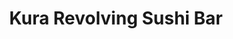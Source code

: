 ---
layout: place
title: "Kura Revolving Sushi Bar"
permalink: /district-of-columbia/washington/kura-revolving-sushi-bar.html
stateAbbr: DC
stateName: District of Columbia
cityName: Washington
place_id: ChIJXRZ61Oi3t4kROXt9nd0Uo2w
photos:
  - name: >-
      places/ChIJXRZ61Oi3t4kROXt9nd0Uo2w/photos/AeeoHcKCS9yPUoT6-t3TNpbI_-a9mB8MOGpfdb0SVvWpUQrGxYcFwSETuoSHF4hLG7kit1Dw5KVQYhLPlzIRJJOhktH7jujwgKiUr5qO8LdMFaAcURGFGN1EUIJGhh2MksSOvTa5qc6MM0c3pjARlfCmtqNzJFvysc9IqN32kFmO03kVUM-LjKCtVkcNYBxYHXoauUlZ7JAXZMxhxcP-pDcKdqpGbMvuynw7iAzn3dAnJ4DTz3jwD4JArzJGL8rg3azXzeeTHJkA1e9e_xiWUErLa5jOrN1k36UEAqBsPZB0dTBl6Q
    widthPx: 1000
    heightPx: 667
    authorAttributions:
      - displayName: Kura Revolving Sushi Bar
        uri: https://maps.google.com/maps/contrib/111266706062573201057
        photoUri: >-
          https://lh3.googleusercontent.com/a-/ALV-UjVUmzoezQX4GX8xUpyu_u5MEgzeiDtGdfhtjtzu5vBbZHsnEmFy=s100-p-k-no-mo
    flagContentUri: >-
      https://www.google.com/local/imagery/report/?cb_client=maps_api_places.places_api&image_key=!1e10!2sAF1QipPLGkXrWJbdUPNxQTFrpvPXwCXX-mfHyAuZUF5v&hl=en-US
    googleMapsUri: >-
      https://www.google.com/maps/place//data=!3m4!1e2!3m2!1sAF1QipPLGkXrWJbdUPNxQTFrpvPXwCXX-mfHyAuZUF5v!2e10!4m2!3m1!1s0x89b7b7e8d47a165d:0x6ca314dd9d7d7b39
  - name: >-
      places/ChIJXRZ61Oi3t4kROXt9nd0Uo2w/photos/AeeoHcJ32Zgo8BvOxVfc2MeK_EdyJCgkuZaIc9y4UvzlxgCGs7Q7j_LAkfeL9-xwKVGVlERKRxXTgrTU1Y3pCaoKPydGqsF6gx9qSCHvLZSf1Yy_HMLVU090ZQ4UAQ9eW2yI0ZVpzPUbXz7eW8zPjfbNFz9kK_CZrTkR0_x0vurUff9IdKHz3kDyY-HTQcR68RT885mf4OETWhf0hLZMC-gX-EZiO5TtPGzBObXF8OrwgxGdUPofqnBe-t6ZSmtXck6fb81F5bFQ6sfLM2pk3nVP63vOg7pLlsA-YRhvQKRrAOiQJA
    widthPx: 1920
    heightPx: 1080
    authorAttributions:
      - displayName: Kura Revolving Sushi Bar
        uri: https://maps.google.com/maps/contrib/111266706062573201057
        photoUri: >-
          https://lh3.googleusercontent.com/a-/ALV-UjVUmzoezQX4GX8xUpyu_u5MEgzeiDtGdfhtjtzu5vBbZHsnEmFy=s100-p-k-no-mo
    flagContentUri: >-
      https://www.google.com/local/imagery/report/?cb_client=maps_api_places.places_api&image_key=!1e10!2sAF1QipNcL6fFGdyiKV8YM5dRVXMCV34NLWBMhSpc3C8G&hl=en-US
    googleMapsUri: >-
      https://www.google.com/maps/place//data=!3m4!1e2!3m2!1sAF1QipNcL6fFGdyiKV8YM5dRVXMCV34NLWBMhSpc3C8G!2e10!4m2!3m1!1s0x89b7b7e8d47a165d:0x6ca314dd9d7d7b39
  - name: >-
      places/ChIJXRZ61Oi3t4kROXt9nd0Uo2w/photos/AeeoHcJSVzzqgiP7-jUPoap28y3kWtS4JRuocjHspBpAEG9yT7j8_5enuYe9lk7h81Ge47CQaYqf-LIhJRFKFNchLevSc70Jw41_rLCJbcpa5EVb_Z--BtUVMYWKxtUl8elWxWy8t2UeM6jFlFMKoQUFaOP9bY4J9sbE9GvnUSf2vUpG8JjhJ5ROELwgMAVLHVBavCfzecnf859R7taL0lsFRZvc2P_cWcWjA447_8eBsyB2J-JU-TRmM0dki9mgULQ9ZVKwrPiQprhuhKhd5oQpFz_vnOhS9TH0j9vnQG54DfQJ8YcrNdI0PxegU111EZpaZ0jXFq0BLfxW4JljDZi9PA4fg90tR1j5H6HRh4iGOZEAP7AQpmCVn8mMw8GEH6ONArWK_dEH4DDq6Bb-uri3gsv1BWvfyXFnx1UZXrKvRdHqvg
    widthPx: 4032
    heightPx: 1908
    authorAttributions:
      - displayName: Kevin Brice
        uri: https://maps.google.com/maps/contrib/117029979759750156660
        photoUri: >-
          https://lh3.googleusercontent.com/a-/ALV-UjV70MzHFsUNCXWOYZZIzHSOpXUh-zZJwlJsmA9gbfRKKOXdK7Q=s100-p-k-no-mo
    flagContentUri: >-
      https://www.google.com/local/imagery/report/?cb_client=maps_api_places.places_api&image_key=!1e10!2sCIHM0ogKEICAgMDw5IuyGA&hl=en-US
    googleMapsUri: >-
      https://www.google.com/maps/place//data=!3m4!1e2!3m2!1sCIHM0ogKEICAgMDw5IuyGA!2e10!4m2!3m1!1s0x89b7b7e8d47a165d:0x6ca314dd9d7d7b39
  - name: >-
      places/ChIJXRZ61Oi3t4kROXt9nd0Uo2w/photos/AeeoHcLiuej_hYfgo-xSPV56xEl--A5SkXiy91UD8zNAlGVkwERmwV_QwSrk8NeQaTgSEHRlAFCpaOQl8FazH5JuP-87Z3PUlXrBxaVAD-jyLysmzkf_TCZeWdC_OgEgFS2JZnAQMyUlQYafG-b5BEGABbj4k7LairOvG3QlSULb3Mu5f0j48fXqE_sKUZQpzaJNtBsjbKpDWWQNJK2kHyXfx0l1wWZBbsAf86LegRzqlNGbTTT0oyu2kuxYniSmvLB8fk4aeh-VwEBT2FwYR-BjQC8rE53BMcfbch1Ib-d1OzKTeIiJhLqFrU8-uB9cjKiTF8zSHKZYIfFPEXKh9WM3hKlbSj7Rvtxedtca5q_6RDirDPiNRJ-wtkBVCZCPZKJQmLi2OsCRcCM4DFg_cj4vVBnAWOZUrsgyDHSsTOwhdwC_RrKs
    widthPx: 4032
    heightPx: 3024
    authorAttributions:
      - displayName: Alberto Caeiro
        uri: https://maps.google.com/maps/contrib/106555752284197426819
        photoUri: >-
          https://lh3.googleusercontent.com/a-/ALV-UjVEYvDEhkkm5iA67de9h-Mq0NqU64Y0lr3BKhnNA2HgNoN6iD7B=s100-p-k-no-mo
    flagContentUri: >-
      https://www.google.com/local/imagery/report/?cb_client=maps_api_places.places_api&image_key=!1e10!2sCIHM0ogKEICAgIC5leqgywE&hl=en-US
    googleMapsUri: >-
      https://www.google.com/maps/place//data=!3m4!1e2!3m2!1sCIHM0ogKEICAgIC5leqgywE!2e10!4m2!3m1!1s0x89b7b7e8d47a165d:0x6ca314dd9d7d7b39
  - name: >-
      places/ChIJXRZ61Oi3t4kROXt9nd0Uo2w/photos/AeeoHcKmJV3TaCNSZfMWGb-T__CT3THdXMINHWevxhc2BUzcahZQe4k0-LwEVfbqmA01Q-TtzP3gQ2hfrwCAW_NfjJRcJOk-ERuESVylxB6fAlLDSNvFEtg_JjnbjYB3fzH8wtEP22aX4KoFTUsb_ga3cq4ZeDsLF7gt-i2T9N8dUA2FJS3POi9QIXWc1fhOZGk7QN4TxaVLZyYM4qaDYAceKeQmaniKlyJyBiq3k3ZJIW6O_hVWrxXspBF5OmDaBZYUTUk9tOXnnCPAAjxjwqlXbh2pq1eFHuJgPjXXk_kVZO-EVpyv7fGWdNDkf7a5xUfTIukDaRqpNz3OWjvORywbptCCUeu-1L_sW5D4kIGd0WqKZk6H8PQdqETmL5ioJ3JkAmMQZXYNXqEW90pI5-9opnZBgVNbR9nA7zpOOsgrjEw
    widthPx: 4096
    heightPx: 3072
    authorAttributions:
      - displayName: Chad Baynar
        uri: https://maps.google.com/maps/contrib/113204122266559830895
        photoUri: >-
          https://lh3.googleusercontent.com/a-/ALV-UjUYCH8m_PG3JvSzDTRRc7ps0M6g5h1GgxG4aWt_suqgrAQUkSysXw=s100-p-k-no-mo
    flagContentUri: >-
      https://www.google.com/local/imagery/report/?cb_client=maps_api_places.places_api&image_key=!1e10!2sCIHM0ogKEICAgMCI6I2oJg&hl=en-US
    googleMapsUri: >-
      https://www.google.com/maps/place//data=!3m4!1e2!3m2!1sCIHM0ogKEICAgMCI6I2oJg!2e10!4m2!3m1!1s0x89b7b7e8d47a165d:0x6ca314dd9d7d7b39
  - name: >-
      places/ChIJXRZ61Oi3t4kROXt9nd0Uo2w/photos/AeeoHcJ1ZUA7xaTdjz8Td53Z2v-BjwhLh6_S8KvleXi0DmSzznCKv9OFagXlXwlsjImkAJdHqj_GJTwunQVFMFrO5VIIs8TtogQNdRqoZB6QSpmEALQOU_nZew7-WoBef153jYIKrvO_jFopnQDCfANXU9OTC2Wz3IjcvS6KWLCVW_OiesotL50kOsTI50iRJFafotDrMvQQ6kts08uomMob2sWHepbd98pnkNyxpk01lkBFEqcyxcbENcTDAYChG-ntLLUKSELTX6T2WGk3heiO8YeINXDVVm9RhwiScosn_wW-obICg1gki7vCydOXkQ-IUeJkCmo3GhHpnbuOk93tf3jKaTO0Ff0TSWSElYZ3ZlKpMiBSQJ1PQIEFDTd2CVnM6HepmOPfqfbBzKgTyASzIXMwehxg4pVutv7PowGT2YreTg
    widthPx: 4800
    heightPx: 3600
    authorAttributions:
      - displayName: LY Mai
        uri: https://maps.google.com/maps/contrib/107964825432043983983
        photoUri: >-
          https://lh3.googleusercontent.com/a/ACg8ocIh7t5Of7tcPZR27LhT7GZ8Ikx5qEQFOJ8mWlpOeHyXl0M3Dg=s100-p-k-no-mo
    flagContentUri: >-
      https://www.google.com/local/imagery/report/?cb_client=maps_api_places.places_api&image_key=!1e10!2sCIHM0ogKEICAgID7u6XXRg&hl=en-US
    googleMapsUri: >-
      https://www.google.com/maps/place//data=!3m4!1e2!3m2!1sCIHM0ogKEICAgID7u6XXRg!2e10!4m2!3m1!1s0x89b7b7e8d47a165d:0x6ca314dd9d7d7b39
  - name: >-
      places/ChIJXRZ61Oi3t4kROXt9nd0Uo2w/photos/AeeoHcKc_WhjwChV29KvuOC1w296yzuc1kzjFUnI2XJdq-oeRevoUW8GELwQtN6EEQPxG6mBV2jIrNwo3KY1RTLJ56ifLdMJb8vv5tny9gUQYjkef6fntH6A8uE6WC38u4zTxm0uJwzb7TtqnkFg2EzGLIiXDKDpGW5hpH5DgEavVJ-OmJ-4gQYOsGAwE_o052Mljz8YCp2Rb7c4ZpYe58pmE5xLghF1Lrsm3r51H6reI2yHA91TjpFfhOm-axwiCgK38YbIWHvOPnJ_cxWbxlPlOkqIjzUkCSwTwC9kmx29Dm2PJ-Z_NouhiIZBqTbGtEQqs_cHfgcXQwMOx_iEOynopEF4yVdsNIyuV8wxNq_xDXtlr-T7wTUc1de2HuQ-yLU3i6cQEWqCGKoe_NpQFgyi8cH6Ndge88vqbdsAor8k9JohzYl9
    widthPx: 4032
    heightPx: 2745
    authorAttributions:
      - displayName: Sergei Postalovski
        uri: https://maps.google.com/maps/contrib/112326993206943430096
        photoUri: >-
          https://lh3.googleusercontent.com/a/ACg8ocId8NM_xMM0_JCwrkaLwHTYu6sSsygN-CgDKAFgSoA_XoCV_Q=s100-p-k-no-mo
    flagContentUri: >-
      https://www.google.com/local/imagery/report/?cb_client=maps_api_places.places_api&image_key=!1e10!2sCIHM0ogKEICAgIC33uPe1gE&hl=en-US
    googleMapsUri: >-
      https://www.google.com/maps/place//data=!3m4!1e2!3m2!1sCIHM0ogKEICAgIC33uPe1gE!2e10!4m2!3m1!1s0x89b7b7e8d47a165d:0x6ca314dd9d7d7b39
  - name: >-
      places/ChIJXRZ61Oi3t4kROXt9nd0Uo2w/photos/AeeoHcIKPuZBOBYLAfslNxgwj0gHXA1sBdwFhOTtOZkf8PebTQsDeLAjQjZCOzNNPtsGwTKl7aNLMD4vw2d-_qEdiyzCosyPzjUJRcWudaQgvPHQ0lVgu8Cv3pBjR0jCkjMI0N10iF-2R0wGk1XTNqqn8TUv40d5fKfvr-fCEXy14gIrPBvIUTbkSY9M-kYQlSwFuNWvZPoJm35du9SnSGHX0XsI9WpJhtOh_xh_IrC-ngAIGwhxikVt45UbEd0lSYej-jkf0k_tb43k22GmTILqv4oKPgJC7SC2enu0vWBcWKTyGqR9RdXedZls7OgrpbrztPYOTKVSorZcoGmSZlZVV2Q4FWQw-7FwJtclbjxtRCRCNCoWoBCSnBVIWFivy_2O04epUhtR6t8YCFeeWX-pSqXt5iifk-cpRJ1ntD2blMpRglcM
    widthPx: 4080
    heightPx: 3072
    authorAttributions:
      - displayName: 서인영
        uri: https://maps.google.com/maps/contrib/109412909200924912107
        photoUri: >-
          https://lh3.googleusercontent.com/a-/ALV-UjU9hpnxXXxx1QwztFhWE9SyP1Dv6iOZxuMc2_xtqizL8H3kH3_X=s100-p-k-no-mo
    flagContentUri: >-
      https://www.google.com/local/imagery/report/?cb_client=maps_api_places.places_api&image_key=!1e10!2sCIHM0ogKEICAgICx05-RnwE&hl=en-US
    googleMapsUri: >-
      https://www.google.com/maps/place//data=!3m4!1e2!3m2!1sCIHM0ogKEICAgICx05-RnwE!2e10!4m2!3m1!1s0x89b7b7e8d47a165d:0x6ca314dd9d7d7b39
  - name: >-
      places/ChIJXRZ61Oi3t4kROXt9nd0Uo2w/photos/AeeoHcJRyt-wRPYgvDArPuHNoz_JsIYHZK0-HnMHloVqthzsqYGPWiDC99cC3UmzLHp7qHKfiEmNNwTWFDKHkpHtvbwIDgLT2bkuM2yWv6uphtN_Sf9CqSkxMXoe6Qd431ksYIYHFR3S6WuVmdgLp4XKJKtFv99TxV-EvnO0YC5wmpDcz4ZiQZSYdUkFPSQuaggbQ8mMIhxPACTVyhT-muELdqVwW-XkioO8YTUR7qG37bsLpWm-ug-4B0BNEygXeC9_lq1SOrF4HIA0hgAXU-6F-G0lYn13h0uYMjNmSd6c7zftS9esqccydFZIwPFKprqlav_rkBBNrTV4z9_djoFD6hOjjEutw4ZIzQ1yyVLxmjGEvGQ10CrtZpKZP85Isx2DhJIlUkvOy1te04kP71xyW4Cleoq8fxwunwyQv2V-mi3SPw
    widthPx: 4032
    heightPx: 3024
    authorAttributions:
      - displayName: Nasim Eshgarf
        uri: https://maps.google.com/maps/contrib/114334935484451992441
        photoUri: >-
          https://lh3.googleusercontent.com/a-/ALV-UjVLwnKhOdmVGlBx1mbjmP5SHDX5CgSgn3g-MlVaXB4aLyorCXC6=s100-p-k-no-mo
    flagContentUri: >-
      https://www.google.com/local/imagery/report/?cb_client=maps_api_places.places_api&image_key=!1e10!2sCIHM0ogKEICAgIDLq8e2ZA&hl=en-US
    googleMapsUri: >-
      https://www.google.com/maps/place//data=!3m4!1e2!3m2!1sCIHM0ogKEICAgIDLq8e2ZA!2e10!4m2!3m1!1s0x89b7b7e8d47a165d:0x6ca314dd9d7d7b39
  - name: >-
      places/ChIJXRZ61Oi3t4kROXt9nd0Uo2w/photos/AeeoHcJPoUQzHDKoLf6meicrZaV_kZLfqvxzyTCC56H2G71ekm7Xpiuk07QSjNS-JI3O-ZA5Cw-DkVEsCje7mRtbMb5bDZm4KvaGP-oS2p3o8P4PM-IcruZBkDaWqQFChqUodEj6eQXbmOgzmPBO6WYhjmpkR4JHWm3iteY_Nbze4SeQzIkA8YzFmvbbcPeSeYWEArtvLooQspeAg2YhM_IGkpz2mFf6s4pqXevAe3itbZViOzPmWeBzIcfAnJQtw4DsqO55tkuSOyhywNK-Yn4TOIt1DiodDVPp4TasuPIbTbWtEqfWf69RZV5Sh6iZjJ0OqzhHmoG6Wd10ynjryehLq80O-7PjB0uTz-JNpgQHeCV2_mVvW2Pv9lu0mJatZhdnyUS7F9466xXJPUjznYhFIqEFzdJ0igzqsjjzLGaGVA_5Qw
    widthPx: 3024
    heightPx: 4032
    authorAttributions:
      - displayName: Lacie C
        uri: https://maps.google.com/maps/contrib/111566541928759237559
        photoUri: >-
          https://lh3.googleusercontent.com/a-/ALV-UjV2SpV19Bn0SGXJo79DmRJhPIueIhDIzenqsqunEgKl9om6jh9K-Q=s100-p-k-no-mo
    flagContentUri: >-
      https://www.google.com/local/imagery/report/?cb_client=maps_api_places.places_api&image_key=!1e10!2sCIHM0ogKEICAgICTgpmtOQ&hl=en-US
    googleMapsUri: >-
      https://www.google.com/maps/place//data=!3m4!1e2!3m2!1sCIHM0ogKEICAgICTgpmtOQ!2e10!4m2!3m1!1s0x89b7b7e8d47a165d:0x6ca314dd9d7d7b39
address: '614 H St NW Suite #100, Washington, DC 20001, USA'
street: '614 H St NW Suite #100'
city: Washington
state: DC
zip: '20001'
country: USA
neighborhood: Northwest Washington
latitude: '38.899691'
longitude: '-77.020670'
accessibility_options:
  wheelchairAccessibleEntrance: true
  wheelchairAccessibleRestroom: true
  wheelchairAccessibleSeating: true
business_status: OPERATIONAL
name: Kura Revolving Sushi Bar
google_maps_links:
  directionsUri: >-
    https://www.google.com/maps/dir//''/data=!4m7!4m6!1m1!4e2!1m2!1m1!1s0x89b7b7e8d47a165d:0x6ca314dd9d7d7b39!3e0
  placeUri: https://maps.google.com/?cid=7828123519362628409
  writeAReviewUri: >-
    https://www.google.com/maps/place//data=!4m3!3m2!1s0x89b7b7e8d47a165d:0x6ca314dd9d7d7b39!12e1
  reviewsUri: >-
    https://www.google.com/maps/place//data=!4m4!3m3!1s0x89b7b7e8d47a165d:0x6ca314dd9d7d7b39!9m1!1b1
  photosUri: >-
    https://www.google.com/maps/place//data=!4m3!3m2!1s0x89b7b7e8d47a165d:0x6ca314dd9d7d7b39!10e5
primary_type: Sushi Restaurant
opening_hours:
  regular: null
  current: null
secondary_opening_hours:
  regular:
    weekdayDescriptions: null
    type: null
  current:
    weekdayDescriptions: null
    type: null
phone: (202) 629-2709
price_level: PRICE_LEVEL_MODERATE
price_range: null
rating: '4.2'
rating_count: 0
website: https://kurasushi.com/locations/washington-dc/
description: >-
  Serves an extensive menu of rolls, nigiris, soups, plus desserts on a conveyor
  belt.
reviews:
  - name: >-
      places/ChIJXRZ61Oi3t4kROXt9nd0Uo2w/reviews/ChZDSUhNMG9nS0VJQ0FnTURRaHFQallREAE
    relativePublishTimeDescription: a month ago
    rating: 5
    text:
      text: >-
        It was my first time at a revolving sushi bar and I had a blast! The
        staff were kind, helpful and fun. We had a team member make sure I knew
        what I was doing since it was my first time there so we got a little
        tutorial which was fun and helpful. The music was great, the vibe was
        fun and happy, and the revolving sushi was dope! How is it that I’ve
        gone my whole life without this in my life! The food was delicious and I
        love that there were so many options Al’s my favorite part would be the
        portions. In many restaurants, you have to purchase an entire roll which
        usually had 8 pieces of sushi. I liked that the portions were in 2 or 4
        so I could enjoy and explore a better variety of food during the
        experience. I would absolutely recommend this and hope to visit again
        soon!
      languageCode: en
    originalText:
      text: >-
        It was my first time at a revolving sushi bar and I had a blast! The
        staff were kind, helpful and fun. We had a team member make sure I knew
        what I was doing since it was my first time there so we got a little
        tutorial which was fun and helpful. The music was great, the vibe was
        fun and happy, and the revolving sushi was dope! How is it that I’ve
        gone my whole life without this in my life! The food was delicious and I
        love that there were so many options Al’s my favorite part would be the
        portions. In many restaurants, you have to purchase an entire roll which
        usually had 8 pieces of sushi. I liked that the portions were in 2 or 4
        so I could enjoy and explore a better variety of food during the
        experience. I would absolutely recommend this and hope to visit again
        soon!
      languageCode: en
    authorAttribution:
      displayName: Di Anne Padovano
      uri: https://www.google.com/maps/contrib/101079178751290154817/reviews
      photoUri: >-
        https://lh3.googleusercontent.com/a-/ALV-UjXoUbqnQjOjPwmP7mC-gqgLZV4eRl0l-AUDD5O0Us4BFhdMAAu3=s128-c0x00000000-cc-rp-mo-ba5
    publishTime: '2025-03-10T18:56:53.393767Z'
    flagContentUri: >-
      https://www.google.com/local/review/rap/report?postId=ChZDSUhNMG9nS0VJQ0FnTURRaHFQallREAE&d=17924085&t=1
    googleMapsUri: >-
      https://www.google.com/maps/reviews/data=!4m6!14m5!1m4!2m3!1sChZDSUhNMG9nS0VJQ0FnTURRaHFQallREAE!2m1!1s0x89b7b7e8d47a165d:0x6ca314dd9d7d7b39
  - name: >-
      places/ChIJXRZ61Oi3t4kROXt9nd0Uo2w/reviews/ChZDSUhNMG9nS0VJQ0FnSUR2N3AzcEVnEAE
    relativePublishTimeDescription: 3 months ago
    rating: 5
    text:
      text: >-
        Here’s a review you can use or adapt:


        After a long flight, I decided to take my mom out for a special treat,
        and this revolving sushi restaurant exceeded all our expectations! The
        atmosphere was inviting and perfect for spending quality time with
        family. The sushi was incredibly fresh, and the variety of options was
        impressive—something for everyone. My mom absolutely loved it, and it
        was heartwarming to see her enjoy each dish as it passed by.


        The quality of the ingredients truly stood out, and the staff was
        attentive, ensuring everything was seamless. The experience felt unique,
        fun, and authentic, making it more than just a meal—it was a memorable
        outing. I couldn’t have chosen a better place for this mother-daughter
        date. Highly recommend for anyone looking for excellent sushi and a
        delightful experience!
      languageCode: en
    originalText:
      text: >-
        Here’s a review you can use or adapt:


        After a long flight, I decided to take my mom out for a special treat,
        and this revolving sushi restaurant exceeded all our expectations! The
        atmosphere was inviting and perfect for spending quality time with
        family. The sushi was incredibly fresh, and the variety of options was
        impressive—something for everyone. My mom absolutely loved it, and it
        was heartwarming to see her enjoy each dish as it passed by.


        The quality of the ingredients truly stood out, and the staff was
        attentive, ensuring everything was seamless. The experience felt unique,
        fun, and authentic, making it more than just a meal—it was a memorable
        outing. I couldn’t have chosen a better place for this mother-daughter
        date. Highly recommend for anyone looking for excellent sushi and a
        delightful experience!
      languageCode: en
    authorAttribution:
      displayName: Emily Berry
      uri: https://www.google.com/maps/contrib/102837343772339826120/reviews
      photoUri: >-
        https://lh3.googleusercontent.com/a-/ALV-UjU5xDwm9HL3R0kTgPSLwn7332T84cA2K_tuF38SCPpY0ifXJkxCwg=s128-c0x00000000-cc-rp-mo-ba3
    publishTime: '2024-12-20T18:16:47.778645Z'
    flagContentUri: >-
      https://www.google.com/local/review/rap/report?postId=ChZDSUhNMG9nS0VJQ0FnSUR2N3AzcEVnEAE&d=17924085&t=1
    googleMapsUri: >-
      https://www.google.com/maps/reviews/data=!4m6!14m5!1m4!2m3!1sChZDSUhNMG9nS0VJQ0FnSUR2N3AzcEVnEAE!2m1!1s0x89b7b7e8d47a165d:0x6ca314dd9d7d7b39
  - name: >-
      places/ChIJXRZ61Oi3t4kROXt9nd0Uo2w/reviews/ChZDSUhNMG9nS0VJQ0FnTURnNnEzSEtnEAE
    relativePublishTimeDescription: a month ago
    rating: 5
    text:
      text: >-
        This rating is for Kura/conveyor belt type sushi places only,  for what
        it is, it's good food and good service. Place is pretty clean and always
        a good meal.  We were sat right away on a Sunday evening and the robot
        brought our drinks and we were off to the races.  We had 1 custom order,
        a pair of crunchy hand rolls that came out hot and delicious, like the
        tempura was just fried.
      languageCode: en
    originalText:
      text: >-
        This rating is for Kura/conveyor belt type sushi places only,  for what
        it is, it's good food and good service. Place is pretty clean and always
        a good meal.  We were sat right away on a Sunday evening and the robot
        brought our drinks and we were off to the races.  We had 1 custom order,
        a pair of crunchy hand rolls that came out hot and delicious, like the
        tempura was just fried.
      languageCode: en
    authorAttribution:
      displayName: Daniel Yang
      uri: https://www.google.com/maps/contrib/104699402925738896219/reviews
      photoUri: >-
        https://lh3.googleusercontent.com/a-/ALV-UjXCP_6j-6wO0bOpqu6VpFqTfb8RnHCJ9C1JVkrt06Pho9s8_Jqs=s128-c0x00000000-cc-rp-mo-ba5
    publishTime: '2025-02-24T04:29:26.101965Z'
    flagContentUri: >-
      https://www.google.com/local/review/rap/report?postId=ChZDSUhNMG9nS0VJQ0FnTURnNnEzSEtnEAE&d=17924085&t=1
    googleMapsUri: >-
      https://www.google.com/maps/reviews/data=!4m6!14m5!1m4!2m3!1sChZDSUhNMG9nS0VJQ0FnTURnNnEzSEtnEAE!2m1!1s0x89b7b7e8d47a165d:0x6ca314dd9d7d7b39
  - name: >-
      places/ChIJXRZ61Oi3t4kROXt9nd0Uo2w/reviews/ChZDSUhNMG9nS0VJQ0FnTURJOUlpU09REAE
    relativePublishTimeDescription: in the last week
    rating: 5
    text:
      text: >-
        I absolutely adore this Kaiten chain from Japan, the food quality was
        surprisingly consistent with what I had overseas.


        Service was fast and the belt was still full of variety even though we
        were there an hour before closing.


        The location itself can be a little tidier and servers could be more
        attentive but we went at a rather busy time during the weekend.
      languageCode: en
    originalText:
      text: >-
        I absolutely adore this Kaiten chain from Japan, the food quality was
        surprisingly consistent with what I had overseas.


        Service was fast and the belt was still full of variety even though we
        were there an hour before closing.


        The location itself can be a little tidier and servers could be more
        attentive but we went at a rather busy time during the weekend.
      languageCode: en
    authorAttribution:
      displayName: Drake Tsui
      uri: https://www.google.com/maps/contrib/109767151474919204333/reviews
      photoUri: >-
        https://lh3.googleusercontent.com/a-/ALV-UjXNq02_-e2QINQVuA36g4SPD1UJpNbd9eid8HhsF8V1q2yF0sXn=s128-c0x00000000-cc-rp-mo-ba4
    publishTime: '2025-04-07T16:11:07.877333Z'
    flagContentUri: >-
      https://www.google.com/local/review/rap/report?postId=ChZDSUhNMG9nS0VJQ0FnTURJOUlpU09REAE&d=17924085&t=1
    googleMapsUri: >-
      https://www.google.com/maps/reviews/data=!4m6!14m5!1m4!2m3!1sChZDSUhNMG9nS0VJQ0FnTURJOUlpU09REAE!2m1!1s0x89b7b7e8d47a165d:0x6ca314dd9d7d7b39
  - name: >-
      places/ChIJXRZ61Oi3t4kROXt9nd0Uo2w/reviews/ChZDSUhNMG9nS0VJQ0FnTURJZ09MNGRnEAE
    relativePublishTimeDescription: a week ago
    rating: 5
    text:
      text: >-
        FYI - you can make reservations online. Do it! We didn't know that was
        an option and waited for 2 hours. It was still worth it. We had so much
        fun choosing dishes and trying new things. It was one of our favorite
        experiences in D.C.  My husband doesn't eat sushi, but there were dishes
        he could order like ramen and chicken that he enjoyed! The robot waiter
        is a nice touch.
      languageCode: en
    originalText:
      text: >-
        FYI - you can make reservations online. Do it! We didn't know that was
        an option and waited for 2 hours. It was still worth it. We had so much
        fun choosing dishes and trying new things. It was one of our favorite
        experiences in D.C.  My husband doesn't eat sushi, but there were dishes
        he could order like ramen and chicken that he enjoyed! The robot waiter
        is a nice touch.
      languageCode: en
    authorAttribution:
      displayName: Melissa Henry
      uri: https://www.google.com/maps/contrib/117880250064862437589/reviews
      photoUri: >-
        https://lh3.googleusercontent.com/a-/ALV-UjWDlyMHJb8j4Q3bMdaSXjw_IEaFmP1F7fugpdvrZfnD_l-MKxgCqw=s128-c0x00000000-cc-rp-mo-ba4
    publishTime: '2025-04-06T01:18:00.247536Z'
    flagContentUri: >-
      https://www.google.com/local/review/rap/report?postId=ChZDSUhNMG9nS0VJQ0FnTURJZ09MNGRnEAE&d=17924085&t=1
    googleMapsUri: >-
      https://www.google.com/maps/reviews/data=!4m6!14m5!1m4!2m3!1sChZDSUhNMG9nS0VJQ0FnTURJZ09MNGRnEAE!2m1!1s0x89b7b7e8d47a165d:0x6ca314dd9d7d7b39
parking_options:
  paidStreetParking: true
  valetParking: false
payment_options:
  acceptsCreditCards: true
  acceptsDebitCards: true
  acceptsCashOnly: false
  acceptsNfc: false
allow_dogs: null
curbside_pickup: false
delivery: true
dine_in: true
good_for_children: true
good_for_groups: true
good_for_sports: false
live_music: false
menu_for_children: false
outdoor_seating: false
reservable: true
restroom: true
serves_beer: true
serves_breakfast: false
serves_brunch: false
serves_cocktails: false
serves_coffee: false
serves_dinner: true
serves_dessert: true
serves_lunch: true
serves_vegetarian_food: false
serves_wine: null
takeout: true

---